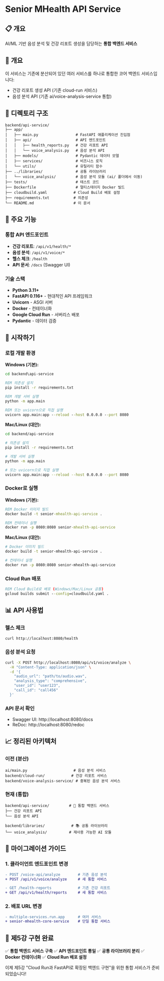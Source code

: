 # Senior MHealth API Service

## 📋 개요
AI/ML 기반 음성 분석 및 건강 리포트 생성을 담당하는 **통합 백엔드 서비스**

## 🚀 개요

이 서비스는 기존에 분산되어 있던 여러 서비스를 하나로 통합한 코어 백엔드 서비스입니다:
- 건강 리포트 생성 API (기존 cloud-run 서비스)
- 음성 분석 API (기존 ai/voice-analysis-service 통합)

## 📁 디렉토리 구조

```
backend/api-service/
├── app/
│   ├── main.py                 # FastAPI 애플리케이션 진입점
│   ├── api/                    # API 엔드포인트
│   │   ├── health_reports.py   # 건강 리포트 API
│   │   └── voice_analysis.py   # 음성 분석 API
│   ├── models/                 # Pydantic 데이터 모델
│   ├── services/               # 비즈니스 로직
│   └── utils/                  # 유틸리티 함수
├── ../libraries/               # 공통 라이브러리
│   └── voice_analysis/         # 음성 분석 모듈 (ai/ 폴더에서 이동)
├── tests/                      # 테스트 코드
├── Dockerfile                  # 멀티스테이지 Docker 빌드
├── cloudbuild.yaml            # Cloud Build 배포 설정
├── requirements.txt           # 의존성
└── README.md                  # 이 문서
```

## 🔧 주요 기능

### 통합 API 엔드포인트
- **건강 리포트**: `/api/v1/health/*`
- **음성 분석**: `/api/v1/voice/*`
- **헬스 체크**: `/health`
- **API 문서**: `/docs` (Swagger UI)

### 기술 스택
- **Python 3.11+**
- **FastAPI 0.116+** - 현대적인 API 프레임워크
- **Uvicorn** - ASGI 서버
- **Docker** - 컨테이너화
- **Google Cloud Run** - 서버리스 배포
- **Pydantic** - 데이터 검증

## 🚦 시작하기

### 로컬 개발 환경

**Windows (기본):**
```cmd
cd backend\api-service

REM 의존성 설치
pip install -r requirements.txt

REM 개발 서버 실행
python -m app.main

REM 또는 uvicorn으로 직접 실행
uvicorn app.main:app --reload --host 0.0.0.0 --port 8080
```

**Mac/Linux (대안):**
```bash
cd backend/api-service

# 의존성 설치
pip install -r requirements.txt

# 개발 서버 실행
python -m app.main

# 또는 uvicorn으로 직접 실행
uvicorn app.main:app --reload --host 0.0.0.0 --port 8080
```

### Docker로 실행

**Windows (기본):**
```cmd
REM Docker 이미지 빌드
docker build -t senior-mhealth-api-service .

REM 컨테이너 실행
docker run -p 8080:8080 senior-mhealth-api-service
```

**Mac/Linux (대안):**
```bash
# Docker 이미지 빌드
docker build -t senior-mhealth-api-service .

# 컨테이너 실행
docker run -p 8080:8080 senior-mhealth-api-service
```

### Cloud Run 배포

```cmd
REM Cloud Build로 배포 (Windows/Mac/Linux 공통)
gcloud builds submit --config=cloudbuild.yaml .
```

## 📊 API 사용법

### 헬스 체크
```bash
curl http://localhost:8080/health
```

### 음성 분석 요청
```bash
curl -X POST http://localhost:8080/api/v1/voice/analyze \
  -H "Content-Type: application/json" \
  -d '{
    "audio_url": "path/to/audio.wav",
    "analysis_type": "comprehensive",
    "user_id": "user123",
    "call_id": "call456"
  }'
```

### API 문서 확인
- Swagger UI: http://localhost:8080/docs
- ReDoc: http://localhost:8080/redoc

## 📈 정리된 아키텍처

### 이전 (분산)
```
ai/main.py                     # 음성 분석 서비스
backend/cloud-run/            # 건강 리포트 서비스  
backend/voice-analysis-service/ # 중복된 음성 분석 서비스
```

### 현재 (통합)
```
backend/api-service/         # 🎯 통합 백엔드 서비스
├── 건강 리포트 API
└── 음성 분석 API

backend/libraries/            # 📚 공통 라이브러리
└── voice_analysis/          # 재사용 가능한 AI 모듈
```

## 🔄 마이그레이션 가이드

### 1. 클라이언트 엔드포인트 변경
```diff
- POST /voice-api/analyze        # 기존 음성 분석
+ POST /api/v1/voice/analyze     # 새 통합 서비스

- GET /health-reports            # 기존 건강 리포트  
+ GET /api/v1/health/reports     # 새 통합 서비스
```

### 2. 배포 URL 변경
```diff
- multiple-services.run.app      # 여러 서비스
+ senior-mhealth-core-service    # 단일 통합 서비스
```

## 🎯 제5강 구현 완료

✅ **통합 백엔드 서비스 구축**
✅ **API 엔드포인트 통일**
✅ **공통 라이브러리 분리**
✅ **Docker 컨테이너화**
✅ **Cloud Run 배포 설정**

이제 제5강 "Cloud Run과 FastAPI로 확장된 백엔드 구현"을 위한 통합 서비스가 준비되었습니다!